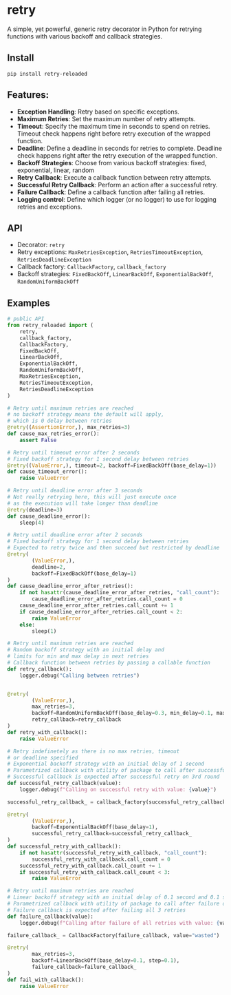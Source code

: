 # retry
A simple, yet powerful, generic retry decorator in Python for retrying functions with various backoff and callback strategies.


## Install
`pip install retry-reloaded`

## Features:

- **Exception Handling**: Retry based on specific exceptions.
- **Maximum Retries**: Set the maximum number of retry attempts.
- **Timeout**: Specify the maximum time in seconds to spend on retries. Timeout check happens right before retry execution of the wrapped function.
- **Deadline**: Define a deadline in seconds for retries to complete. Deadline check happens right after the retry execution of the wrapped function.
- **Backoff Strategies**: Choose from various backoff strategies: fixed, exponential, linear, random
- **Retry Callback**: Execute a callback function between retry attempts.
- **Successful Retry Callback**: Perform an action after a successful retry.
- **Failure Callback**: Define a callback function after failing all retries.
- **Logging control**: Define which logger (or no logger) to use for logging retries and exceptions.

## API
- Decorator: `retry`
- Retry exceptions: `MaxRetriesException`, `RetriesTimeoutException`, `RetriesDeadlineException`
- Callback factory: `CallbackFactory`, `callback_factory`
- Backoff strategies: `FixedBackOff`, `LinearBackOff`, `ExponentialBackOff`, `RandomUniformBackOff`


## Examples

```python
# public API
from retry_reloaded import (
    retry,
    callback_factory,
    CallbackFactory,
    FixedBackOff,
    LinearBackOff,
    ExponentialBackOff,
    RandomUniformBackOff,
    MaxRetriesException,
    RetriesTimeoutException,
    RetriesDeadlineException
)
```

```python
# Retry until maximum retries are reached
# no backoff strategy means the default will apply,
# which is 0 delay between retries
@retry((AssertionError,), max_retries=3)
def cause_max_retries_error():
    assert False
```

```python
# Retry until timeout error after 2 seconds
# Fixed backoff strategy for 1 second delay between retries
@retry((ValueError,), timeout=2, backoff=FixedBackOff(base_delay=1))
def cause_timeout_error():
    raise ValueError
```

```python
# Retry until deadline error after 3 seconds
# Not really retrying here, this will just execute once
# as the execution will take longer than deadline
@retry(deadline=3)
def cause_deadline_error():
    sleep(4)
```

```python
# Retry until deadline error after 2 seconds
# Fixed backoff strategy for 1 second delay between retries
# Expected to retry twice and then succeed but restricted by deadline
@retry(
        (ValueError,),
        deadline=2,
        backoff=FixedBackOff(base_delay=1)
)
def cause_deadline_error_after_retries():
    if not hasattr(cause_deadline_error_after_retries, "call_count"):
        cause_deadline_error_after_retries.call_count = 0
    cause_deadline_error_after_retries.call_count += 1
    if cause_deadline_error_after_retries.call_count < 2:
        raise ValueError
    else:
        sleep(1)
```

```python
# Retry until maximum retries are reached
# Random backoff strategy with an initial delay and
# limits for min and max delay in next retries
# Callback function between retries by passing a callable function
def retry_callback():
    logger.debug("Calling between retries")


@retry(
        (ValueError,),
        max_retries=3,
        backoff=RandomUniformBackOff(base_delay=0.3, min_delay=0.1, max_delay=0.5),
        retry_callback=retry_callback
)
def retry_with_callback():
    raise ValueError
```


```python
# Retry indefinetely as there is no max retries, timeout
# or deadline specified
# Exponential backoff strategy with an initial delay of 1 second
# Parametrized callback with utility of package to call after successful retry
# Successful callback is expected after successful retry on 3rd round
def successful_retry_callback(value):
    logger.debug(f"Calling on successful retry with value: {value}")

successful_retry_callback_ = callback_factory(successful_retry_callback, "phew")

@retry(
        (ValueError,),
        backoff=ExponentialBackOff(base_delay=1),
        successful_retry_callback=successful_retry_callback_
)
def successful_retry_with_callback():
    if not hasattr(successful_retry_with_callback, "call_count"):
        successful_retry_with_callback.call_count = 0
    successful_retry_with_callback.call_count += 1
    if successful_retry_with_callback.call_count < 3:
        raise ValueError
```

```python
# Retry until maximum retries are reached
# Linear backoff strategy with an initial delay of 0.1 second and 0.1 second as step
# Parametrized callback with utility of package to call after failure of all retries
# Failure callback is expected after failing all 3 retries
def failure_callback(value):
    logger.debug(f"Calling after failure of all retries with value: {value}")

failure_callback_ = CallbackFactory(failure_callback, value="wasted")

@retry(
        max_retries=3,
        backoff=LinearBackOff(base_delay=0.1, step=0.1),
        failure_callback=failure_callback_
)
def fail_with_callback():
    raise ValueError
```